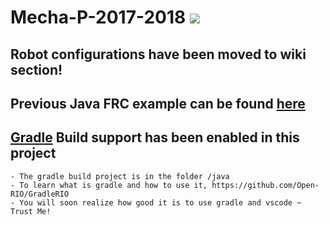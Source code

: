 # Mecha-P-2017-2018 ![](https://travis-ci.org/1138programming/JavaMomentum.svg?branch=master)
## Robot configurations have been moved to wiki section!  
## Previous Java FRC example can be found [here](https://github.com/Leo428/JavaMomentum)
## [Gradle](https://github.com/Open-RIO/GradleRIO) Build support has been enabled in this project
    - The gradle build project is in the folder /java
    - To learn what is gradle and how to use it, https://github.com/Open-RIO/GradleRIO
    - You will soon realize how good it is to use gradle and vscode ~ Trust Me!
